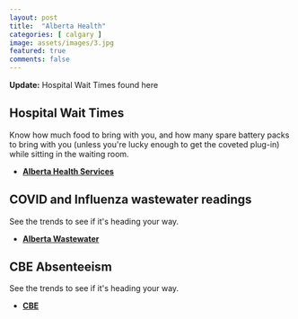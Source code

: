```yaml
---
layout: post
title:  "Alberta Health"
categories: [ calgary ]
image: assets/images/3.jpg
featured: true
comments: false
---
```


<div markdown="span" class="alert alert-info" role="alert">
    <i class="fa fa-info-circle"></i> 
    <b>Update:</b> Hospital Wait Times found here
</div>


## Hospital Wait Times

Know how much food to bring with you, and how many spare battery packs to bring with you (unless you're lucky enough to get the coveted plug-in) while sitting in the waiting room.

+ **[Alberta Health Services](https://www.albertahealthservices.ca/waittimes/waittimes.aspx/)**


## COVID and Influenza wastewater readings

See the trends to see if it's heading your way.

+ **[Alberta Wastewater](https://covid-tracker.chi-csm.ca/)**


## CBE Absenteeism

See the trends to see if it's heading your way.

+ **[CBE](https://cbe.ab.ca/about-us/school-culture-and-environment/health-and-wellness-in-school/Pages/coronavirus.aspx/)**

